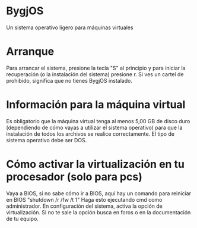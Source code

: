 # BygjOS
Un sistema operativo ligero para máquinas virtuales
# Arranque
Para arrancar el sistema, presione la tecla "S" al principio y para iniciar la recuperación (o la instalación del sistema) presione r.
Si ves un cartel de prohibido, significa que no tienes BygjOS instalado.
# Información para la máquina virtual
Es obligatorio que la máquina virtual tenga al menos
5,00 GB de disco duro (dependiendo de cómo vayas a utilizar el sistema operativo)
para que la instalación de todos los archivos se realice correctamente.
El tipo de sistema operativo debe ser DOS.
# Cómo activar la virtualización en tu procesador (solo para pcs)
Vaya a BIOS, si no sabe cómo ir a BIOS, aquí hay un comando para reiniciar en BIOS
"shutdown /r /fw /t 1" Haga esto ejecutando cmd como administrador.
En configuración del sistema, activa la opción de virtualización.
Si no te sale la opción busca en foros o en la documentación de tu equipo.
